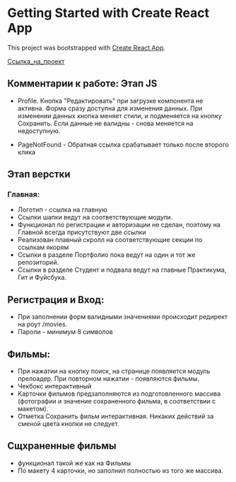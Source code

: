 # Getting Started with Create React App

This project was bootstrapped with [Create React App](https://github.com/facebook/create-react-app).

[Ссылка_на_проект](https://vladuhanov.nomoredomains.icu/movies-explorer/movies)

## Комментарии к работе: Этап JS

* Profile. Кнопка "Редактировать" при загрузке компонента не активна. Форма сразу доступна для изменения данных. При изменении данных кнопка меняет стили, и подменяется на кнопку Сохранить. Если данные не валидны - снова меняется на недоступную.

* PageNotFound - Обратная ссылка срабатывает только после второго клика

## Этап верстки
### Главная:

* Логотип - ссылка на главную
* Ссылки шапки ведут на соответствующие модули.
* Функционал по регистрации и авторизации не сделан, поэтому на Главной всегда присутствуют две ссылки
* Реализован плавный скролл на соответствующие секции по ссылкам якорям
* Ссылки в разделе Портфолио пока ведут на один и тот же репозиторий.
* Ссылки в разделе Студент и подвала ведут на главные Практикума, Гит и Фуйсбука.

## Регистрация и Вход:

* При заполнении форм валидными значениями происходит редирект на роут /movies.
* Пароли - минимум 8 символов

## Фильмы:

* При нажатии на кнопку поиск, на странице появляется модуль прелоадер. При повторном нажатии - появляются фильмы.
* Чекбокс интерактивный
* Карточки фильмов предзаполняются из подготовленного массива (фотографии и значение сохраненного фильма, в соответствии с макетом). 
* Отметка Сохранить фильм интерактивная. Никаких действий за сменой цвета кнопки не следует.

## Сщхраненные фильмы

* функционал такой же как на Фильмы
* По макету 4 карточки, но заполнил полностью из того же массива.




